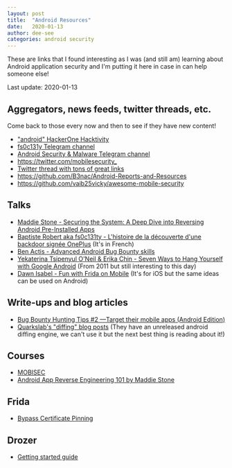 ```yaml
---
layout: post
title:  "Android Resources"
date:   2020-01-13
author: dee-see
categories: android security
---
```


These are links that I found interesting as I was (and still am) learning about Android application security and I'm putting it here in case in can help someone else!

Last update: 2020-01-13

## Aggregators, news feeds, twitter threads, etc.

Come back to those every now and then to see if they have new content!

- ["android" HackerOne Hacktivity](https://hackerone.com/hacktivity?querystring=android&filter=type:public&order_direction=DESC&order_field=latest_disclosable_activity_at)
- [fs0c131y Telegram channel](https://t.me/s/fs0c131yOfficialChannel)
- [Android Security & Malware Telegram channel](https://t.me/s/androidMalware)
- <https://twitter.com/mobilesecurity_>
- [Twitter thread with tons of great links](https://twitter.com/fs0c131y/status/1129680329994907648)
- <https://github.com/B3nac/Android-Reports-and-Resources>
- <https://github.com/vaib25vicky/awesome-mobile-security>

## Talks

- [Maddie Stone - Securing the System: A Deep Dive into Reversing Android Pre-Installed Apps](https://www.youtube.com/watch?v=U6qTcpCfuFc)
- [Baptiste Robert aka fs0c131ty - L'histoire de la découverte d'une backdoor signée OnePlus](https://www.youtube.com/watch?v=XyczLWRnD8M) (It's in French)
- [Ben Actis - Advanced Android Bug Bounty skills](https://www.youtube.com/watch?v=OLgmPxTHLuY)
- [Yekaterina Tsipenyul O'Neil & Erika Chin - Seven Ways to Hang Yourself with Google Android](https://www.youtube.com/watch?v=-1xAr_tHMKA) (From 2011 but still interesting to this day)
- [Dawn Isabel - Fun with Frida on Mobile](https://www.youtube.com/watch?v=dqA38-1UMxI) (It's for iOS but the same ideas can be used on Android)

## Write-ups and blog articles

- [Bug Bounty Hunting Tips #2 —Target their mobile apps (Android Edition)](https://medium.com/bugbountyhunting/bug-bounty-hunting-tips-2-target-their-mobile-apps-android-edition-f88a9f383fcc)
- [Quarkslab's "diffing" blog posts](https://blog.quarkslab.com/tag/diffing.html) (They have an unreleased android diffing engine, we can't use it but the next best thing is reading about it!)

## Courses

- [MOBISEC](https://mobisec.reyammer.io/)
- [Android App Reverse Engineering 101 by Maddie Stone](https://maddiestone.github.io/AndroidAppRE/)

## Frida

- [Bypass Certificate Pinning](https://blog.jamie.holdings/2019/01/19/advanced-certificate-bypassing-in-android-with-frida/)

## Drozer

- [Getting started guide](https://securitygrind.com/using-the-drozer-framework-for-android-pentesting/)

